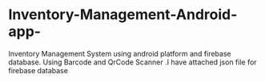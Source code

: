 # Inventory-Management-Android-app-
Inventory Management System using android platform and firebase database. Using Barcode and QrCode Scanner
.I have attached json file for firebase database

